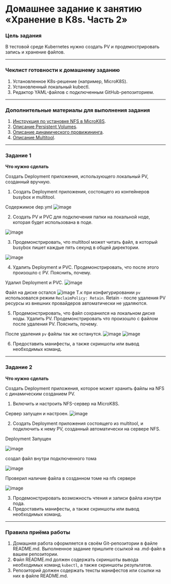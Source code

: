 # Домашнее задание к занятию «Хранение в K8s. Часть 2»

### Цель задания

В тестовой среде Kubernetes нужно создать PV и продемострировать запись и хранение файлов.

------

### Чеклист готовности к домашнему заданию

1. Установленное K8s-решение (например, MicroK8S).
2. Установленный локальный kubectl.
3. Редактор YAML-файлов с подключенным GitHub-репозиторием.

------

### Дополнительные материалы для выполнения задания

1. [Инструкция по установке NFS в MicroK8S](https://microk8s.io/docs/nfs). 
2. [Описание Persistent Volumes](https://kubernetes.io/docs/concepts/storage/persistent-volumes/). 
3. [Описание динамического провижининга](https://kubernetes.io/docs/concepts/storage/dynamic-provisioning/). 
4. [Описание Multitool](https://github.com/wbitt/Network-MultiTool).

------

### Задание 1

**Что нужно сделать**

Создать Deployment приложения, использующего локальный PV, созданный вручную.

1. Создать Deployment приложения, состоящего из контейнеров busybox и multitool.

Содержимое dep.yml
![image](https://github.com/user-attachments/assets/187a5ad5-97d2-48c0-967a-b7d17a165698)


2. Создать PV и PVC для подключения папки на локальной ноде, которая будет использована в поде.

![image](https://github.com/user-attachments/assets/84038303-9f5a-4b39-b6a6-4af061e281ea)


3. Продемонстрировать, что multitool может читать файл, в который busybox пишет каждые пять секунд в общей директории. 

![image](https://github.com/user-attachments/assets/d8fb7717-e4c7-4c26-9dad-1f7f2c42499b)


4. Удалить Deployment и PVC. Продемонстрировать, что после этого произошло с PV. Пояснить, почему.

Удалил Deployment и  PVC.
![image](https://github.com/user-attachments/assets/0f03ffd1-b8bb-49ca-b34e-22c638956f13)

Файл на диске остался 
![image](https://github.com/user-attachments/assets/3b0caf81-8893-4489-be9b-0317b3e978bd)
Т.к при конфигурировании ```pv``` использовался режим  ```ReclaimPolicy: Retain```. Retain - после удаления PV ресурсы из внешних провайдеров автоматически не удаляются. 


5. Продемонстрировать, что файл сохранился на локальном диске ноды. Удалить PV.  Продемонстрировать что произошло с файлом после удаления PV. Пояснить, почему.

 После удаления ```pv``` файлы так же останутся.
![image](https://github.com/user-attachments/assets/2f05d1a8-fed1-4226-9b58-20470d9a6efc)
![image](https://github.com/user-attachments/assets/0cfb789e-7ebd-4d4d-ba57-686391ce4524)

6. Предоставить манифесты, а также скриншоты или вывод необходимых команд.

------

### Задание 2

**Что нужно сделать**

Создать Deployment приложения, которое может хранить файлы на NFS с динамическим созданием PV.

1. Включить и настроить NFS-сервер на MicroK8S.

Сервер запущен и настроен.
![image](https://github.com/user-attachments/assets/0c39c3a4-0ca8-41e2-b233-95892bbdb0cf)


2. Создать Deployment приложения состоящего из multitool, и подключить к нему PV, созданный автоматически на сервере NFS.

Deployment Запущен 

![image](https://github.com/user-attachments/assets/4e41a5cc-a741-43d0-a72f-90f0f2b2bf52)

создал файл внутри подключенного тома 

![image](https://github.com/user-attachments/assets/7f553ae8-c72b-435a-bd64-d55e21f5b136)

Проверил наличие файла в созданном томе на nfs сервере

![image](https://github.com/user-attachments/assets/2e84cb45-5de5-46f1-a32d-1ac5a028186f)

3. Продемонстрировать возможность чтения и записи файла изнутри пода. 
4. Предоставить манифесты, а также скриншоты или вывод необходимых команд.

------

### Правила приёма работы

1. Домашняя работа оформляется в своём Git-репозитории в файле README.md. Выполненное задание пришлите ссылкой на .md-файл в вашем репозитории.
2. Файл README.md должен содержать скриншоты вывода необходимых команд `kubectl`, а также скриншоты результатов.
3. Репозиторий должен содержать тексты манифестов или ссылки на них в файле README.md.
